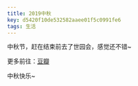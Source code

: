 ```yaml
---
title: 2019中秋
key: d5420f10de532582aaee01f5c0991fe6
tags: 生活
---
```


中秋节，赶在结束前去了世园会，感觉还不错~

更多前往：[豆瓣](https://www.douban.com/people/172645101/status/2631053566)

中秋快乐~

<!--more-->
